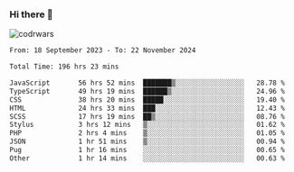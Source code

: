 ### Hi there 👋


![codrwars](https://www.codewars.com/users/rsschool_c9af20f58c35c696/badges/micro) 

<!--START_SECTION:waka-->

```txt
From: 18 September 2023 - To: 22 November 2024

Total Time: 196 hrs 23 mins

JavaScript       56 hrs 52 mins  ███████▒░░░░░░░░░░░░░░░░░   28.78 %
TypeScript       49 hrs 19 mins  ██████▒░░░░░░░░░░░░░░░░░░   24.96 %
CSS              38 hrs 20 mins  █████░░░░░░░░░░░░░░░░░░░░   19.40 %
HTML             24 hrs 33 mins  ███░░░░░░░░░░░░░░░░░░░░░░   12.43 %
SCSS             17 hrs 19 mins  ██▒░░░░░░░░░░░░░░░░░░░░░░   08.76 %
Stylus           3 hrs 12 mins   ▒░░░░░░░░░░░░░░░░░░░░░░░░   01.62 %
PHP              2 hrs 4 mins    ▒░░░░░░░░░░░░░░░░░░░░░░░░   01.05 %
JSON             1 hr 51 mins    ▒░░░░░░░░░░░░░░░░░░░░░░░░   00.94 %
Pug              1 hr 16 mins    ░░░░░░░░░░░░░░░░░░░░░░░░░   00.65 %
Other            1 hr 14 mins    ░░░░░░░░░░░░░░░░░░░░░░░░░   00.63 %
```

<!--END_SECTION:waka-->

